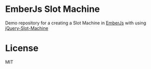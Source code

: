 # EmberJs Slot Machine
Demo repository for a creating a Slot Machine in [EmberJs](https://emberjs.com/) with using [jQuery-Slot-Machine](https://github.com/josex2r/jQuery-SlotMachine)

# License
MIT
